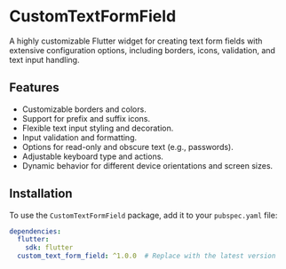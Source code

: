 # CustomTextFormField

A highly customizable Flutter widget for creating text form fields with extensive configuration options, including borders, icons, validation, and text input handling.

## Features

- Customizable borders and colors.
- Support for prefix and suffix icons.
- Flexible text input styling and decoration.
- Input validation and formatting.
- Options for read-only and obscure text (e.g., passwords).
- Adjustable keyboard type and actions.
- Dynamic behavior for different device orientations and screen sizes.

## Installation

To use the `CustomTextFormField` package, add it to your `pubspec.yaml` file:

```yaml
dependencies:
  flutter:
    sdk: flutter
  custom_text_form_field: ^1.0.0  # Replace with the latest version
